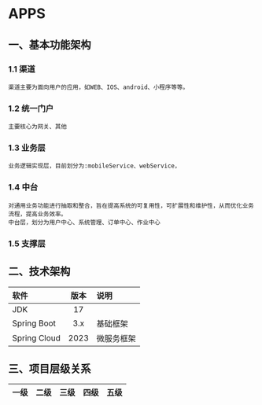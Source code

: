 # APPS
## 一、基本功能架构
### 1.1 渠道
    渠道主要为面向用户的应用，如WEB、IOS、android、小程序等等。
### 1.2 统一门户
    主要核心为网关、其他
### 1.3 业务层
    业务逻辑实现层，目前划分为:mobileService、webService，
### 1.4 中台
    对通用业务功能进行抽取和整合，旨在提高系统的可复用性，可扩展性和维护性，从而优化业务流程，提高业务效率。
    中台层，划分为用户中心、系统管理、订单中心、作业中心
### 1.5 支撑层

## 二、技术架构
|软件|版本|说明|
|:----|:----:|:-----|
| JDK |  17  |    |
|Spring Boot| 3.x | 基础框架|
|Spring Cloud| 2023 | 微服务框架 |

## 三、项目层级关系
|一级|二级|三级|四级|五级|
|:--|:--|:-|:--|:--|
